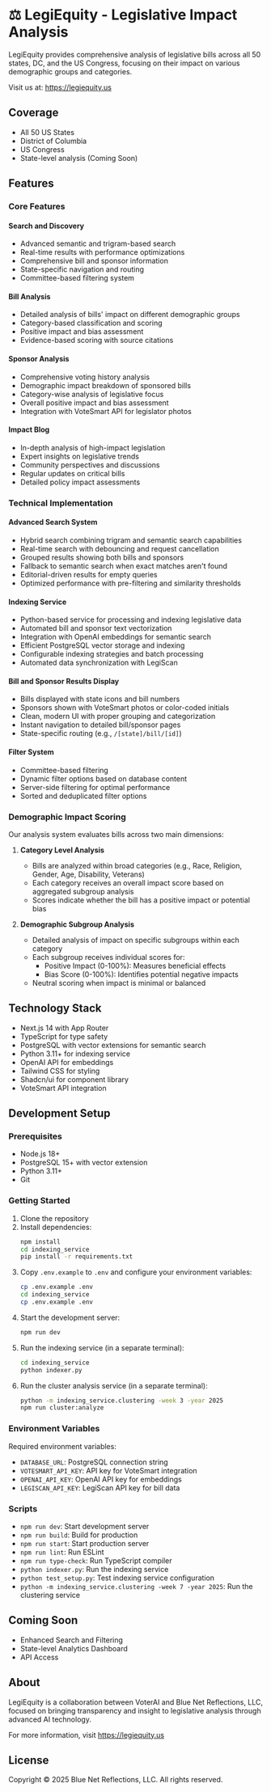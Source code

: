# ⚖ LegiEquity - Legislative Impact Analysis

LegiEquity provides comprehensive analysis of legislative bills across all 50 states, DC, and the US Congress, focusing on their impact on various demographic groups and categories.

Visit us at: https://legiequity.us

## Coverage

- All 50 US States
- District of Columbia
- US Congress
- State-level analysis (Coming Soon)

## Features

### Core Features

#### Search and Discovery
- Advanced semantic and trigram-based search
- Real-time results with performance optimizations
- Comprehensive bill and sponsor information
- State-specific navigation and routing
- Committee-based filtering system

#### Bill Analysis
- Detailed analysis of bills' impact on different demographic groups
- Category-based classification and scoring
- Positive impact and bias assessment
- Evidence-based scoring with source citations

#### Sponsor Analysis
- Comprehensive voting history analysis
- Demographic impact breakdown of sponsored bills
- Category-wise analysis of legislative focus
- Overall positive impact and bias assessment
- Integration with VoteSmart API for legislator photos

#### Impact Blog
- In-depth analysis of high-impact legislation
- Expert insights on legislative trends
- Community perspectives and discussions
- Regular updates on critical bills
- Detailed policy impact assessments

### Technical Implementation

#### Advanced Search System
- Hybrid search combining trigram and semantic search capabilities
- Real-time search with debouncing and request cancellation
- Grouped results showing both bills and sponsors
- Fallback to semantic search when exact matches aren't found
- Editorial-driven results for empty queries
- Optimized performance with pre-filtering and similarity thresholds

#### Indexing Service
- Python-based service for processing and indexing legislative data
- Automated bill and sponsor text vectorization
- Integration with OpenAI embeddings for semantic search
- Efficient PostgreSQL vector storage and indexing
- Configurable indexing strategies and batch processing
- Automated data synchronization with LegiScan

#### Bill and Sponsor Results Display
- Bills displayed with state icons and bill numbers
- Sponsors shown with VoteSmart photos or color-coded initials
- Clean, modern UI with proper grouping and categorization
- Instant navigation to detailed bill/sponsor pages
- State-specific routing (e.g., `/[state]/bill/[id]`)

#### Filter System
- Committee-based filtering
- Dynamic filter options based on database content
- Server-side filtering for optimal performance
- Sorted and deduplicated filter options

### Demographic Impact Scoring
Our analysis system evaluates bills across two main dimensions:

1. **Category Level Analysis**
   - Bills are analyzed within broad categories (e.g., Race, Religion, Gender, Age, Disability, Veterans)
   - Each category receives an overall impact score based on aggregated subgroup analysis
   - Scores indicate whether the bill has a positive impact or potential bias

2. **Demographic Subgroup Analysis**
   - Detailed analysis of impact on specific subgroups within each category
   - Each subgroup receives individual scores for:
     - Positive Impact (0-100%): Measures beneficial effects
     - Bias Score (0-100%): Identifies potential negative impacts
   - Neutral scoring when impact is minimal or balanced

## Technology Stack
- Next.js 14 with App Router
- TypeScript for type safety
- PostgreSQL with vector extensions for semantic search
- Python 3.11+ for indexing service
- OpenAI API for embeddings
- Tailwind CSS for styling
- Shadcn/ui for component library
- VoteSmart API integration

## Development Setup

### Prerequisites
- Node.js 18+
- PostgreSQL 15+ with vector extension
- Python 3.11+
- Git

### Getting Started

1. Clone the repository
2. Install dependencies:
   ```bash
   npm install
   cd indexing_service
   pip install -r requirements.txt
   ```
3. Copy `.env.example` to `.env` and configure your environment variables:
   ```bash
   cp .env.example .env
   cd indexing_service
   cp .env.example .env
   ```
4. Start the development server:
   ```bash
   npm run dev
   ```
5. Run the indexing service (in a separate terminal):
   ```bash
   cd indexing_service
   python indexer.py
   ```
6. Run the cluster analysis service (in a separate terminal):
   ```bash
   python -m indexing_service.clustering -week 3 -year 2025
   npm run cluster:analyze
   ```

### Environment Variables
Required environment variables:
- `DATABASE_URL`: PostgreSQL connection string
- `VOTESMART_API_KEY`: API key for VoteSmart integration
- `OPENAI_API_KEY`: OpenAI API key for embeddings
- `LEGISCAN_API_KEY`: LegiScan API key for bill data

### Scripts
- `npm run dev`: Start development server
- `npm run build`: Build for production
- `npm run start`: Start production server
- `npm run lint`: Run ESLint
- `npm run type-check`: Run TypeScript compiler
- `python indexer.py`: Run the indexing service
- `python test_setup.py`: Test indexing service configuration
- `python -m indexing_service.clustering -week 7 -year 2025`: Run the clustering service

## Coming Soon

- Enhanced Search and Filtering
- State-level Analytics Dashboard
- API Access

## About

LegiEquity is a collaboration between VoterAI and Blue Net Reflections, LLC, focused on bringing transparency and insight to legislative analysis through advanced AI technology.

For more information, visit https://legiequity.us

## License

Copyright © 2025 Blue Net Reflections, LLC. All rights reserved.
